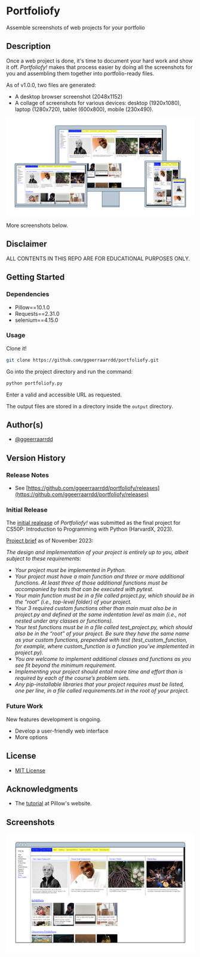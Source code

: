 # Portfoliofy

Assemble screenshots of web projects for your portfolio

## Description

Once a web project is done, it's time to document your hard work and show it off. _Portfoliofy!_ makes that process easier by doing all the screenshots for you and assembling them together into portfolio-ready files.

As of v1.0.0, two files are generated:

* A desktop browser screenshot (2048x1152)
* A collage of screenshots for various devices: desktop (1920x1080), laptop (1280x720), tablet (600x800), mobile (230x490).

![Portfoliofy](/images/portfoliofy1.png)

More screenshots below.

## Disclaimer

ALL CONTENTS IN THIS REPO ARE FOR EDUCATIONAL PURPOSES ONLY.

## Getting Started

### Dependencies

* Pillow==10.1.0
* Requests==2.31.0
* selenium==4.15.0

### Usage

Clone it!

```bash
git clone https://github.com/ggeerraarrdd/portfoliofy.git
```

Go into the project directory and run the command:

```bash
python portfoliofy.py
```

Enter a valid and accessible URL as requested.

The output files are stored in a directory inside the `output` directory.

## Author(s)

* [@ggeerraarrdd](https://github.com/ggeerraarrdd/)

## Version History

### Release Notes

* See [https://github.com/ggeerraarrdd/portfoliofy/releases](https://github.com/ggeerraarrdd/portfoliofy/releases)

### Initial Release

The [initial realease](https://github.com/ggeerraarrdd/portfoliofy/releases/tag/v1.0.0) of _Portfoliofy!_ was submitted as the final project for CS50P: Introduction to Programming with Python (HarvardX, 2023).

[Project brief](https://cs50.harvard.edu/python/2022/project/) as of November 2023:

_The design and implementation of your project is entirely up to you, albeit subject to these requirements:_

* _Your project must be implemented in Python._
* _Your project must have a main function and three or more additional functions. At least three of those additional functions must be accompanied by tests that can be executed with pytest._
* _Your main function must be in a file called project.py, which should be in the “root” (i.e., top-level folder) of your project._
* _Your 3 required custom functions other than main must also be in project.py and defined at the same indentation level as main (i.e., not nested under any classes or functions)._
* _Your test functions must be in a file called test_project.py, which should also be in the “root” of your project. Be sure they have the same name as your custom functions, prepended with test (test_custom_function, for example, where custom_function is a function you’ve implemented in project.py)._
* _You are welcome to implement additional classes and functions as you see fit beyond the minimum requirement._
* _Implementing your project should entail more time and effort than is required by each of the course’s problem sets._
* _Any pip-installable libraries that your project requires must be listed, one per line, in a file called requirements.txt in the root of your project._

### Future Work

New features development is ongoing.

* Develop a user-friendly web interface
* More options

## License

* [MIT License](https://github.com/ggeerraarrdd/large-parks/blob/main/LICENSE)

## Acknowledgments

* The [tutorial](https://pillow.readthedocs.io/en/stable/handbook/tutorial.html) at Pillow's website.

## Screenshots

![Portfoliofy](/images/portfoliofy2.png)
